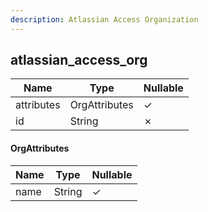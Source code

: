 ```yaml
---
description: Atlassian Access Organization
---
```

atlassian_access_org
--------------------

| **Name**   | **Type**      | **Nullable** |
| ---------- | ------------- | ------------ |
| attributes | OrgAttributes | &check;      |
| id         | String        | &cross;      |

#### OrgAttributes
| **Name** | **Type** | **Nullable** |
| -------- | -------- | ------------ |
| name     | String   | &check;      |
